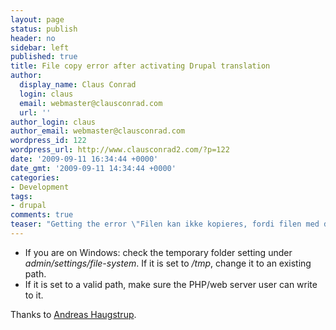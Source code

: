 ```yaml
---
layout: page
status: publish
header: no
sidebar: left
published: true
title: File copy error after activating Drupal translation
author:
  display_name: Claus Conrad
  login: claus
  email: webmaster@clausconrad.com
  url: ''
author_login: claus
author_email: webmaster@clausconrad.com
wordpress_id: 122
wordpress_url: http://www.clausconrad2.com/?p=122
date: '2009-09-11 16:34:44 +0000'
date_gmt: '2009-09-11 14:34:44 +0000'
categories:
- Development
tags:
- drupal
comments: true
teaser: "Getting the error \"Filen kan ikke kopieres, fordi filen med det angivne navn ikke eksisterer. Undersøg venligst om du har angivet det korrekte filnavn.\" after you install and activate the Danish translation of Drupal?"
---
```

*   If you are on Windows: check the temporary folder setting under _admin/settings/file-system_. If it is set to _/tmp_, change it to an existing path.
*   If it is set to a valid path, make sure the PHP/web server user can write to it.

Thanks to [Andreas Haugstrup](http://www.drupaldanmark.dk/forum/spoerg-om-hjaelp/generelle-spoergsmaal/mappe-indstilling).
